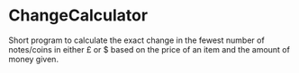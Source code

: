 # ChangeCalculator

Short program to calculate the exact change in the fewest number of notes/coins in either £ or $ based on the price of an item and the amount of money given.
